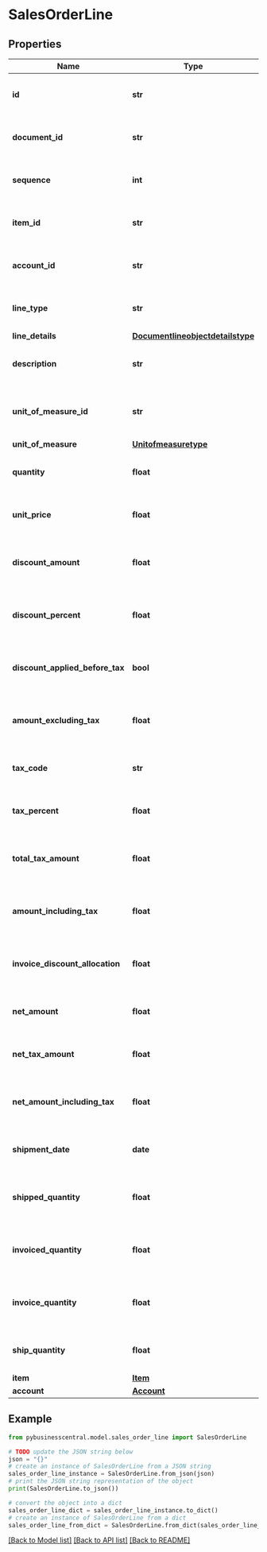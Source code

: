 # SalesOrderLine


## Properties

Name | Type | Description | Notes
------------ | ------------- | ------------- | -------------
**id** | **str** | (v1.0) The id property for the Dynamics 365 Business Central salesOrderLine entity | [optional] 
**document_id** | **str** | (v1.0) The documentId property for the Dynamics 365 Business Central salesOrderLine entity | [optional] 
**sequence** | **int** | (v1.0) The sequence property for the Dynamics 365 Business Central salesOrderLine entity | [optional] 
**item_id** | **str** | (v1.0) The itemId property for the Dynamics 365 Business Central salesOrderLine entity | [optional] 
**account_id** | **str** | (v1.0) The accountId property for the Dynamics 365 Business Central salesOrderLine entity | [optional] 
**line_type** | **str** | (v1.0) The lineType property for the Dynamics 365 Business Central salesOrderLine entity | [optional] 
**line_details** | [**Documentlineobjectdetailstype**](Documentlineobjectdetailstype.md) |  | [optional] 
**description** | **str** | (v1.0) The description property for the Dynamics 365 Business Central salesOrderLine entity | [optional] 
**unit_of_measure_id** | **str** | (v1.0) The unitOfMeasureId property for the Dynamics 365 Business Central salesOrderLine entity | [optional] 
**unit_of_measure** | [**Unitofmeasuretype**](Unitofmeasuretype.md) |  | [optional] 
**quantity** | **float** | (v1.0) The quantity property for the Dynamics 365 Business Central salesOrderLine entity | [optional] 
**unit_price** | **float** | (v1.0) The unitPrice property for the Dynamics 365 Business Central salesOrderLine entity | [optional] 
**discount_amount** | **float** | (v1.0) The discountAmount property for the Dynamics 365 Business Central salesOrderLine entity | [optional] 
**discount_percent** | **float** | (v1.0) The discountPercent property for the Dynamics 365 Business Central salesOrderLine entity | [optional] 
**discount_applied_before_tax** | **bool** | (v1.0) The discountAppliedBeforeTax property for the Dynamics 365 Business Central salesOrderLine entity | [optional] 
**amount_excluding_tax** | **float** | (v1.0) The amountExcludingTax property for the Dynamics 365 Business Central salesOrderLine entity | [optional] 
**tax_code** | **str** | (v1.0) The taxCode property for the Dynamics 365 Business Central salesOrderLine entity | [optional] 
**tax_percent** | **float** | (v1.0) The taxPercent property for the Dynamics 365 Business Central salesOrderLine entity | [optional] 
**total_tax_amount** | **float** | (v1.0) The totalTaxAmount property for the Dynamics 365 Business Central salesOrderLine entity | [optional] 
**amount_including_tax** | **float** | (v1.0) The amountIncludingTax property for the Dynamics 365 Business Central salesOrderLine entity | [optional] 
**invoice_discount_allocation** | **float** | (v1.0) The invoiceDiscountAllocation property for the Dynamics 365 Business Central salesOrderLine entity | [optional] 
**net_amount** | **float** | (v1.0) The netAmount property for the Dynamics 365 Business Central salesOrderLine entity | [optional] 
**net_tax_amount** | **float** | (v1.0) The netTaxAmount property for the Dynamics 365 Business Central salesOrderLine entity | [optional] 
**net_amount_including_tax** | **float** | (v1.0) The netAmountIncludingTax property for the Dynamics 365 Business Central salesOrderLine entity | [optional] 
**shipment_date** | **date** | (v1.0) The shipmentDate property for the Dynamics 365 Business Central salesOrderLine entity | [optional] 
**shipped_quantity** | **float** | (v1.0) The shippedQuantity property for the Dynamics 365 Business Central salesOrderLine entity | [optional] 
**invoiced_quantity** | **float** | (v1.0) The invoicedQuantity property for the Dynamics 365 Business Central salesOrderLine entity | [optional] 
**invoice_quantity** | **float** | (v1.0) The invoiceQuantity property for the Dynamics 365 Business Central salesOrderLine entity | [optional] 
**ship_quantity** | **float** | (v1.0) The shipQuantity property for the Dynamics 365 Business Central salesOrderLine entity | [optional] 
**item** | [**Item**](Item.md) |  | [optional] 
**account** | [**Account**](Account.md) |  | [optional] 

## Example

```python
from pybusinesscentral.model.sales_order_line import SalesOrderLine

# TODO update the JSON string below
json = "{}"
# create an instance of SalesOrderLine from a JSON string
sales_order_line_instance = SalesOrderLine.from_json(json)
# print the JSON string representation of the object
print(SalesOrderLine.to_json())

# convert the object into a dict
sales_order_line_dict = sales_order_line_instance.to_dict()
# create an instance of SalesOrderLine from a dict
sales_order_line_from_dict = SalesOrderLine.from_dict(sales_order_line_dict)
```
[[Back to Model list]](../README.md#documentation-for-models) [[Back to API list]](../README.md#documentation-for-api-endpoints) [[Back to README]](../README.md)


